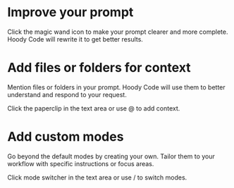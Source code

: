 # Improve your prompt

Click the magic wand icon to make your prompt clearer and more complete. Hoody Code will rewrite it to get better results.

# Add files or folders for context

Mention files or folders in your prompt. Hoody Code will use them to better understand and respond to your request.

Click the paperclip in the text area or use @ to add context.

# Add custom modes

Go beyond the default modes by creating your own. Tailor them to your workflow with specific instructions or focus areas.

Click mode switcher in the text area or use / to switch modes.
